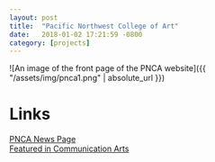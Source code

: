 ```yaml
---
layout: post
title:  "Pacific Northwest College of Art"
date:   2018-01-02 17:21:59 -0800
category: [projects]
---
```


![An image of the front page of the PNCA website]({{ "/assets/img/pnca1.png" | absolute_url }})



# Links

[PNCA News Page](https://pnca.edu/news) <br>
[Featured in Communication Arts](https://www.commarts.com/webpicks/pnca)
